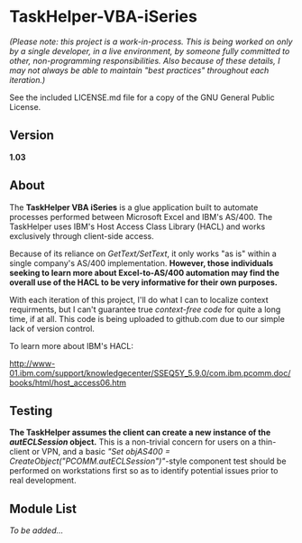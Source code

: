 # TaskHelper-VBA-iSeries

*(Please note: this project is a work-in-process.  This is being worked on only by a single developer, in a live environment, by someone fully committed to other, non-programming responsibilities.  Also because of these details, I may not always be able to maintain "best practices" throughout each iteration.)*

See the included LICENSE.md file for a copy of the GNU General Public License. 

## Version

**1.03**

## About

The **TaskHelper VBA iSeries** is a glue application built to automate processes performed between Microsoft Excel and IBM's AS/400.  The TaskHelper uses IBM's Host Access Class Library (HACL) and works exclusively through client-side access.

Because of its reliance on *GetText/SetText*, it only works "as is" within a single company's AS/400 implementation.  **However, those individuals seeking to learn more about Excel-to-AS/400 automation may find the overall use of the HACL to be very informative for their own purposes.**  

With each iteration of this project, I'll do what I can to localize context requirments, but I can't guarantee true *context-free code* for quite a long time, if at all.  This code is being uploaded to github.com due to our simple lack of version control.

To learn more about IBM's HACL:

http://www-01.ibm.com/support/knowledgecenter/SSEQ5Y_5.9.0/com.ibm.pcomm.doc/books/html/host_access06.htm

## Testing

**The TaskHelper assumes the client can create a new instance of the *autECLSession* object.**  This is a non-trivial 
concern for users on a thin-client or VPN, and a basic *"Set objAS400 = CreateObject("PCOMM.autECLSession")"*-style component test should be performed on workstations first so as to identify potential issues prior to real development.

## Module List

*To be added...*

